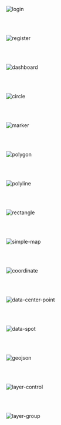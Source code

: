 ![login](https://github.com/aslan-asilon31/laravel-gis-basic-laravel10/assets/116990574/b4b8b687-bf49-41a6-95c0-8a761a15555d)

<br><br>

![register](https://github.com/aslan-asilon31/laravel-gis-basic-laravel10/assets/116990574/e4cbadf7-1a76-4bd9-a951-1814a60ffae3)

<br><br>

![dashboard](https://github.com/aslan-asilon31/laravel-gis-basic-laravel10/assets/116990574/efecc3c8-ebdb-4692-9ab6-1e573bb79fdb)

<br><br>

![circle](https://github.com/aslan-asilon31/laravel-gis-basic-laravel10/assets/116990574/f2ed8d53-4764-4adb-abaf-cbfd1b6f72fd)

<br><br>

![marker](https://github.com/aslan-asilon31/laravel-gis-basic-laravel10/assets/116990574/d550436c-987e-4a8b-bb68-a53db85591c2)

<br><br>

![polygon](https://github.com/aslan-asilon31/laravel-gis-basic-laravel10/assets/116990574/c198b50a-adc1-4059-94c2-94f0acc4610f)

<br><br>

![polyline](https://github.com/aslan-asilon31/laravel-gis-basic-laravel10/assets/116990574/86315511-d781-477f-afcc-8a856f39f95d)

<br><br>

![rectangle](https://github.com/aslan-asilon31/laravel-gis-basic-laravel10/assets/116990574/ca5fde18-adbe-415d-b852-dc5600acc2e9)

<br><br>

![simple-map](https://github.com/aslan-asilon31/laravel-gis-basic-laravel10/assets/116990574/87209133-b52e-4c8e-8aef-c9ba129cd910)

<br><br>

![coordinate](https://github.com/aslan-asilon31/laravel-gis-basic-laravel10/assets/116990574/3566521e-f1a2-4a9d-80f2-967c2f6c19ca)

<br><br>

![data-center-point](https://github.com/aslan-asilon31/laravel-gis-basic-laravel10/assets/116990574/b90d5b57-bf5d-4481-b19b-3dd9ff8919c7)

<br><br>

![data-spot](https://github.com/aslan-asilon31/laravel-gis-basic-laravel10/assets/116990574/f9ca2f30-12b5-45a6-92f4-49d485f12099)

<br><br>

![geojson](https://github.com/aslan-asilon31/laravel-gis-basic-laravel10/assets/116990574/1cc82f1e-39ab-4e33-9d38-65a8948cba9a)

<br><br>

![layer-control](https://github.com/aslan-asilon31/laravel-gis-basic-laravel10/assets/116990574/f22f83a7-4f37-41db-a95d-813fa26a9ee0)

<br><br>

![layer-group](https://github.com/aslan-asilon31/laravel-gis-basic-laravel10/assets/116990574/50b48dc9-e011-4b8c-9a6d-29abdd7cf90b)
